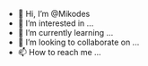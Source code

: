 - 👋 Hi, I’m @Mikodes
- 👀 I’m interested in ...
- 🌱 I’m currently learning ...
- 💞️ I’m looking to collaborate on ...
- 📫 How to reach me ...

<!---
Mikodes/Mikodes is a ✨ special ✨ repository because its `README.md` (this file) appears on your GitHub profile.
You can click the Preview link to take a look at your changes.
--->
